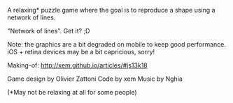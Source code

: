 A relaxing* puzzle game where the goal is to reproduce a shape using a network of lines.

"Network of lines". Get it? ;D

Note: the graphics are a bit degraded on mobile to keep good performance. iOS + retina devices may be a bit capricious, sorry!

Making-of: http://xem.github.io/articles/#js13k18

Game design by Olivier Zattoni
Code by xem
Music by Nghia

(*May not be relaxing at all for some people)